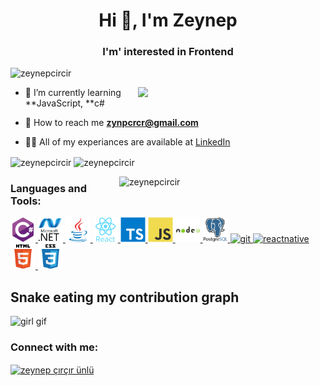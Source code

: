 <h1 align="center">Hi 👋, I'm Zeynep</h1>
<h3 align="center">I'm' interested in Frontend</h3>

<p align="left"> <img src="https://komarev.com/ghpvc/?username=makifunlu&label=Profile%20views&color=0e75b6&style=flat" alt="zeynepcircir" /> </p>
<p>
<img width="300" align="right" src="https://i.pinimg.com/564x/43/a9/c3/43a9c358ae61987d07e13847fe5e45d5.jpg" />
  

- 🌱 I’m currently learning **JavaScript, **c#

- 📩 How to reach me **zynpcrcr@gmail.com**
  
- 👩‍💻 All of my experiances are available at [LinkedIn](www.linkedin.com/in/zeynep-circir)
 
</p>
<p>
  <img align="center" width="420" src="https://github-readme-streak-stats.herokuapp.com/?user=zeynepcircir&" alt="zeynepcircir" />
  <img align="center" width="420" src="https://github-readme-stats.vercel.app/api?username=zeynepcircir&show_icons=true&locale=en" alt="zeynepcircir" />
</p>
<img align="right" width="330" src="https://github-readme-stats.vercel.app/api/top-langs?username=zeynepcircir&show_icons=true&locale=en&layout=compact" alt="zeynepcircir" />
<h3 align="left">Languages and Tools:</h3>
<p align="left"> <a href="https://www.w3schools.com/cs/" target="_blank" rel="noreferrer"><img src="https://raw.githubusercontent.com/devicons/devicon/master/icons/csharp/csharp-original.svg" alt="csharp" width="40" height="40"/> </a>  <a href="https://dotnet.microsoft.com/" target="_blank" rel="noreferrer"> <img src="https://raw.githubusercontent.com/devicons/devicon/master/icons/dot-net/dot-net-original-wordmark.svg" alt="dotnet" width="40" height="40"/> </a><a href="https://www.java.com" target="_blank" rel="noreferrer"> <img src="https://raw.githubusercontent.com/devicons/devicon/master/icons/java/java-original.svg" alt="java" width="40" height="40"/> </a>  <a href="https://reactjs.org/" target="_blank" rel="noreferrer"> <img src="https://raw.githubusercontent.com/devicons/devicon/master/icons/react/react-original-wordmark.svg" alt="react" width="40" height="40"/> </a<a href="https://www.typescriptlang.org/" target="_blank" rel="noreferrer"><img src="https://raw.githubusercontent.com/devicons/devicon/master/icons/typescript/typescript-original.svg" alt="typescript" width="40" height="40"/> </a><a href="https://developer.mozilla.org/en-US/docs/Web/JavaScript" target="_blank" rel="noreferrer"><img src="https://raw.githubusercontent.com/devicons/devicon/master/icons/javascript/javascript-original.svg" alt="javascript" width="40" height="40"/><a href="https://nodejs.org" target="_blank" rel="noreferrer"> <img src="https://raw.githubusercontent.com/devicons/devicon/master/icons/nodejs/nodejs-original-wordmark.svg" alt="nodejs" width="40" height="40"/> </a> <a href="https://www.postgresql.org" target="_blank" rel="noreferrer"> <img src="https://raw.githubusercontent.com/devicons/devicon/master/icons/postgresql/postgresql-original-wordmark.svg" alt="postgresql" width="40" height="40"/></a><a href="https://git-scm.com/" target="_blank" rel="noreferrer"> <img src="https://www.vectorlogo.zone/logos/git-scm/git-scm-icon.svg" alt="git" width="40" height="40"/> </a><a href="https://reactnative.dev/" target="_blank" rel="noreferrer"> <img src="https://reactnative.dev/img/header_logo.svg" alt="reactnative" width="40" height="40"/> </a> <a href="https://www.w3.org/html/" target="_blank" rel="noreferrer"> <img src="https://raw.githubusercontent.com/devicons/devicon/master/icons/html5/html5-original-wordmark.svg" alt="html5" width="40" height="40"/> </a>  <a href="https://www.w3schools.com/css/" target="_blank" rel="noreferrer"> <img src="https://raw.githubusercontent.com/devicons/devicon/master/icons/css3/css3-original-wordmark.svg" alt="css3" width="40" height="40"/> </a></p>

## Snake eating my contribution graph
![girl gif](https://github.com/zeynepcircir/zeynepcircir/blob/output/github-contribution-grid-girl.gif)
<h3 align="left">Connect with me:</h3>
<p align="left">

<a href="https://linkedin.com/in/zeynep-circir zeynep çırçır" target="blank"><img align="center" src="https://raw.githubusercontent.com/rahuldkjain/github-profile-readme-generator/master/src/images/icons/Social/linked-in-alt.svg" alt="zeynep çırçır ünlü" height="30" width="40" /></a>
</p>
